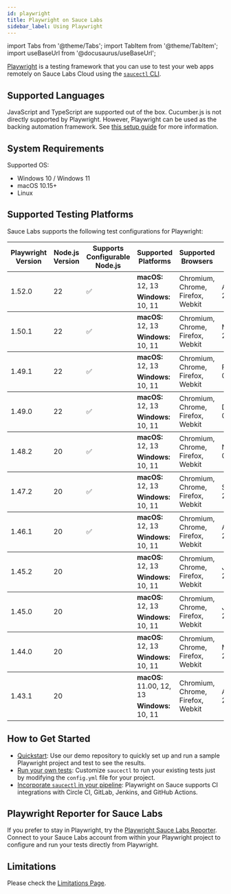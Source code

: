 ```yaml
---
id: playwright
title: Playwright on Sauce Labs
sidebar_label: Using Playwright
---
```


import Tabs from '@theme/Tabs';
import TabItem from '@theme/TabItem';
import useBaseUrl from '@docusaurus/useBaseUrl';

[Playwright](https://github.com/microsoft/playwright) is a testing framework that you can use to test your web apps remotely on Sauce Labs Cloud using the [`saucectl` CLI](/dev/cli/saucectl).

## Supported Languages

JavaScript and TypeScript are supported out of the box.
Cucumber.js is not directly supported by Playwright. However, Playwright can be used as the backing automation framework. See [this setup guide](cucumberjs-playwright/quickstart.md) for more information.

## System Requirements

Supported OS:

- Windows 10 / Windows 11
- macOS 10.15+
- Linux

## Supported Testing Platforms

Sauce Labs supports the following test configurations for Playwright:

<table id="table-fw">
  <tr>
    <th>Playwright Version</th>
    <th>Node.js Version</th>
    <th width="10%">Supports Configurable Node.js</th>
    <th width="20%">Supported Platforms</th>
    <th width="30%">Supported Browsers</th>
    <th width="30%">End of Life</th>
  </tr>
  <tbody>
    <tr>
      <td rowspan='2'>1.52.0</td>
      <td rowspan='2'>22</td>
      <td rowspan='2'>✅</td>
      <td><b>macOS:</b> 12, 13</td>
      <td rowspan='2'>Chromium, Chrome, Firefox, Webkit</td>
      <td rowspan='2'>April 30th, 2026</td>
    </tr>
    <tr>
      <td><b>Windows:</b> 10, 11</td>
    </tr>
  </tbody>
  <tbody>
    <tr>
      <td rowspan='2'>1.50.1</td>
      <td rowspan='2'>22</td>
      <td rowspan='2'>✅</td>
      <td><b>macOS:</b> 12, 13</td>
      <td rowspan='2'>Chromium, Chrome, Firefox, Webkit</td>
      <td rowspan='2'>March 18, 2026</td>
    </tr>
    <tr>
      <td><b>Windows:</b> 10, 11</td>
    </tr>
  </tbody>
  <tbody>
    <tr>
      <td rowspan='2'>1.49.1</td>
      <td rowspan='2'>22</td>
      <td rowspan='2'>✅</td>
      <td><b>macOS:</b> 12, 13</td>
      <td rowspan='2'>Chromium, Chrome, Firefox, Webkit</td>
      <td rowspan='2'>February 06, 2026</td>
    </tr>
    <tr>
      <td><b>Windows:</b> 10, 11</td>
    </tr>
  </tbody>
  <tbody>
    <tr>
      <td rowspan='2'>1.49.0</td>
      <td rowspan='2'>22</td>
      <td rowspan='2'>✅</td>
      <td><b>macOS:</b> 12, 13</td>
      <td rowspan='2'>Chromium, Chrome, Firefox, Webkit</td>
      <td rowspan='2'>December 04, 2025</td>
    </tr>
    <tr>
      <td><b>Windows:</b> 10, 11</td>
    </tr>
  </tbody>
  <tbody>
    <tr>
      <td rowspan='2'>1.48.2</td>
      <td rowspan='2'>20</td>
      <td rowspan='2'>✅</td>
      <td><b>macOS:</b> 12, 13</td>
      <td rowspan='2'>Chromium, Chrome, Firefox, Webkit</td>
      <td rowspan='2'>November 05, 2025</td>
    </tr>
    <tr>
      <td><b>Windows:</b> 10, 11</td>
    </tr>
  </tbody>
  <tbody>
    <tr>
      <td rowspan='2'>1.47.2</td>
      <td rowspan='2'>20</td>
      <td rowspan='2'>✅</td>
      <td><b>macOS:</b> 12, 13</td>
      <td rowspan='2'>Chromium, Chrome, Firefox, Webkit</td>
      <td rowspan='2'>September 27, 2025</td>
    </tr>
    <tr>
      <td><b>Windows:</b> 10, 11</td>
    </tr>
  </tbody>
  <tbody>
    <tr>
      <td rowspan='2'>1.46.1</td>
      <td rowspan='2'>20</td>
      <td rowspan='2'>✅</td>
      <td><b>macOS:</b> 12, 13</td>
      <td rowspan='2'>Chromium, Chrome, Firefox, Webkit</td>
      <td rowspan='2'>August 28, 2025</td>
    </tr>
    <tr>
      <td><b>Windows:</b> 10, 11</td>
    </tr>
  </tbody>
  <tbody>
    <tr>
      <td rowspan='2'>1.45.2</td>
      <td rowspan='2'>20</td>
      <td rowspan='2'></td>
      <td><b>macOS:</b> 12, 13</td>
      <td rowspan='2'>Chromium, Chrome, Firefox, Webkit</td>
      <td rowspan='2'>July 23, 2025</td>
    </tr>
    <tr>
      <td><b>Windows:</b> 10, 11</td>
    </tr>
  </tbody>
  <tbody>
    <tr>
      <td rowspan='2'>1.45.0</td>
      <td rowspan='2'>20</td>
      <td rowspan='2'></td>
      <td><b>macOS:</b> 12, 13</td>
      <td rowspan='2'>Chromium, Chrome, Firefox, Webkit</td>
      <td rowspan='2'>June 26, 2025</td>
    </tr>
    <tr>
      <td><b>Windows:</b> 10, 11</td>
    </tr>
  </tbody>
  <tbody>
    <tr>
      <td rowspan='2'>1.44.0</td>
      <td rowspan='2'>20</td>
      <td rowspan='2'></td>
      <td><b>macOS:</b> 12, 13</td>
      <td rowspan='2'>Chromium, Chrome, Firefox, Webkit</td>
      <td rowspan='2'>May 28, 2025</td>
    </tr>
    <tr>
      <td><b>Windows:</b> 10, 11</td>
    </tr>
  </tbody>
  <tbody>
    <tr>
      <td rowspan='2'>1.43.1</td>
      <td rowspan='2'>20</td>
      <td rowspan='2'></td>
      <td><b>macOS:</b> 11.00, 12, 13</td>
      <td rowspan='2'>Chromium, Chrome, Firefox, Webkit</td>
      <td rowspan='2'>April 15, 2025</td>
    </tr>
    <tr>
      <td><b>Windows:</b> 10, 11</td>
    </tr>
  </tbody>
</table>

## How to Get Started

- [Quickstart](/web-apps/automated-testing/playwright/quickstart): Use our demo repository to quickly set up and run a sample Playwright project and test to see the results.
- [Run your own tests](/web-apps/automated-testing/playwright/yaml): Customize `saucectl` to run your existing tests just by modifying the `config.yml` file for your project.
- [Incorporate `saucectl` in your pipeline](/dev/cli/saucectl/usage/use-cases/#integrating-saucectl-in-your-ci-pipeline): Playwright on Sauce supports CI integrations with Circle CI, GitLab, Jenkins, and GitHub Actions.

## Playwright Reporter for Sauce Labs

If you prefer to stay in Playwright, try the [Playwright Sauce Labs Reporter](https://github.com/saucelabs/sauce-playwright-reporter). Connect to your Sauce Labs account from within your Playwright project to configure and run your tests directly from Playwright.

## Limitations

Please check the [Limitations Page](playwright/limitations.md).
